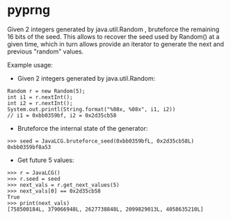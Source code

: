 pyprng
======

Given 2 integers generated by java.util.Random , bruteforce the remaining 16 bits of the seed.
This allows to recover the seed used by Random() at a given time, which in turn allows provide an iterator to generate the next and previous "random" values.

Example usage:
* Given 2 integers generated by java.util.Random:
```
Random r = new Random(5);
int i1 = r.nextInt();
int i2 = r.nextInt();
System.out.printl(String.format("%08x, %08x", i1, i2))
// i1 = 0xbb0359bf, i2 = 0x2d35cb58
```
* Bruteforce the internal state of the generator:
```
>>> seed = JavaLCG.bruteforce_seed(0xbb0359bfL, 0x2d35cb58L)
0xbb0359bf8a53
```
* Get future 5 values:
```
>>> r = JavaLCG()
>>> r.seed = seed
>>> next_vals = r.get_next_values(5)
>>> next_vals[0] == 0x2d35cb58
True
>>> print(next_vals)
[758500184L, 379066948L, 2627738848L, 2099829013L, 4058635210L]
```
